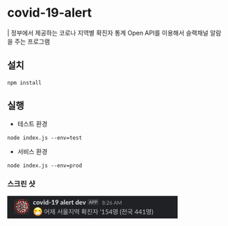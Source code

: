# covid-19-alert

| 정부에서 제공하는 코로나 지역별 확진자 통계 Open API를 이용해서 슬랙채널 알람을 주는 프로그램

## 설치
```
npm install
```

## 실행
* 테스트 환경 
```
node index.js --env=test
```
* 서비스 환경 
```
node index.js --env=prod
```
### 스크린 샷
<img src="https://raw.githubusercontent.com/zebra0303/covid-19-alert/master/screenshoot.png">
